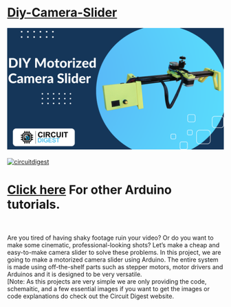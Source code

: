 # [Diy-Camera-Slider](https://circuitdigest.com/microcontroller-projects)

<img src="https://github.com/Circuit-Digest/Diy-Camera-Slider/blob/e7d04af183daa3328284dd7591ad4e17b3fe8588/Camera%20Slider.png" width="" alt="alt_text" title="image_tooltip">
<br>

<br>
<a href="https://circuitdigest.com/tags/ESP32"><img src="https://img.shields.io/static/v1?label=&labelColor=505050&message=ESP32 Tutorials Circuit Digest&color=%230076D6&style=social&logo=google-chrome&logoColor=%230076D6" alt="circuitdigest"/></a>
<br>

[<h1>Click here](https://circuitdigest.com/tags/Arduino) For other Arduino tutorials.</h1>


<br>
<br>
Are you tired of having shaky footage ruin your video? Or do you want to make some cinematic, professional-looking shots? Let’s make a cheap and easy-to-make camera slider to solve these problems. In this project, we are going to make a motorized camera slider using Arduino. The entire system is made using off-the-shelf parts such as stepper motors, motor drivers and Arduinos and it is designed to be very versatile.

<br>
[Note: As this projects are very simple we are only providing the code, schemaitic, and a few essential images if you want to get the images or code explanations do check out the Circuit Digest website.
<br>
<br>
